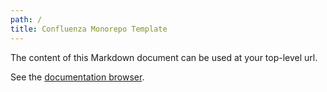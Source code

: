 ```yaml
---
path: /
title: Confluenza Monorepo Template
---
```


The content of this Markdown document can be used at your
top-level url.

See the [documentation browser](/demo-workspace-1).
